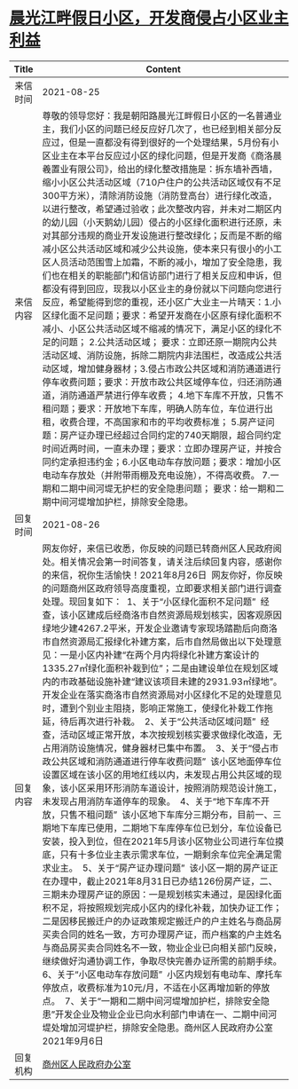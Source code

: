 # <a href="http://www.shangluo.gov.cn/zmhd/ldxxxx.jsp?urltype=leadermail.LeaderMailContentUrl&wbtreeid=1112&leadermailid=7738">晨光江畔假日小区，开发商侵占小区业主利益</a>
|Title|Content|
|:---:|---|
|来信时间|2021-08-25|
|来信内容|尊敬的领导您好：我是朝阳路晨光江畔假日小区的一名普通业主，我们小区的问题已经反应好几次了，也已经到相关部分反应过，但是一直都没有得到很好的一个处理结果，5月份有小区业主在本平台反应过小区的绿化问题，但是开发商《商洛晨羲置业有限公司》，给出的绿化整改措施是：拆东墙补西墙，缩小小区公共活动区域（710户住户的公共活动区域仅有不足300平方米），清除消防设施（消防登高台）进行绿化改造，以进行整改，希望通过验收；此次整改内容，并未对二期区内的幼儿园（小天鹅幼儿园）侵占的小区绿化面积进行还原，未对其部分违规的商业开发设施进行整改绿化；反而是不断的缩减小区公共活动区域和减少公共设施，使本来只有很小的小工区人员活动范围雪上加霜，不断的减小，增加了安全隐患，我们也在相关的职能部门和信访部门进行了相关反应和申诉，但都没有得到回应，现我以小区业主的身份就以下问题向您进行反应，希望能得到您的重视，还小区广大业主一片晴天：1.小区绿化面不足问题；要求：希望开发商在小区原有绿化面积不减小、小区公共活动区域不缩减的情况下，满足小区的绿化不足的问题； 2.公共活动区域； 要求：立即还原一期院内公共活动区域、消防设施，拆除二期院内非法围栏，改造成公共活动区域，增加健身器材；3.侵占市政公共区域和消防通道进行停车收费问题；要求：开放市政公共区域停车位，归还消防通道，消防通道严禁进行停车收费； 4.地下车库不开放，只售不租问题；要求：开放地下车库，明确人防车位，车位进行出租，收费合理，不高国家和市的平均收费标准； 5.房产证问题：房产证办理已经超过合同约定的740天期限，超合同约定时间近两时间，一直未办理；要求：立即办理房产证，并按合同约定承担违约金；6.小区电动车存放问题；要求：增加小区电动车存放处（并附带雨棚及充电设施），不得高收费。 7.一期和二期中间河堤无护栏的安全隐患问题； 要求：给一期和二期中间河堤增加护栏，排除安全隐患。|
|回复时间|2021-08-26|
|回复内容|网友你好，来信已收悉，你反映的问题已转商州区人民政府阅处。相关情况会第一时间答复，请关注后续回复内容，感谢你的来信，祝你生活愉快！2021年8月26日  网友你好，你反映的问题商州区政府领导高度重视，立即要求相关部门进行调查处理。现回复如下：  1、关于“小区绿化面积不足问题”  经查，该小区建成后经商洛市自然资源局规划核实，因客观原因绿地少建4267.2平米，开发企业邀请专家现场踏勘后向商洛市自然资源局汇报绿化补建方案，后市自然局做出以下处理意见：一是小区内补建“在两个月内将绿化补建方案设计的1335.27㎡绿化面积补栽到位”；二是由建设单位在规划区域内的市政基础设施补建“建议该项目未建的2931.93㎡绿地”。开发企业在落实商洛市自然资源局对小区绿化不足的处理意见时，遭到个别业主阻挠，影响正常施工，使绿化补栽工作拖延，待后再次进行补栽。  2、关于“公共活动区域问题”  经查，活动区域正常开放，本次按规划核实要求做绿化改造，无占用消防设施情况，健身器材已集中布置。  3、关于“侵占市政公共区域和消防通道进行停车收费问题”  该小区地面停车位设置区域在该小区的用地红线以内，未发现占用公共区域的现象，该小区采用环形消防车道设计，按照消防规范设计施工，未发现占用消防车道停车的现象。  4、关于“地下车库不开放，只售不租问题”  该小区地下车库分三期分布，目前一、三期地下车库已使用，二期地下车库停车位已划分，车位设备已安装，投入到位，但在2021年5月该小区物业公司进行车位摸底，只有十多位业主表示需求车位，一期剩余车位完全满足需求业主。  5、关于“房产证办理问题”  该小区一期的房产证正在办理中，截止2021年8月31日已办结126份房产证，二、三期未办理房产证的原因：一是规划核实未通过，是因绿化面积不足，将按照规划完成小区内的绿化补栽，加快办证工作；二是因移民搬迁户的办证政策规定搬迁户的户主姓名与商品房买卖合同的姓名一致，方可办理房产证，而户档案的户主姓名与商品房买卖合同姓名不一致，物业企业已向相关部门反映，继续做好沟通协调工作，争取尽快完善办证所需的前期手续。  6、关于“小区电动车存放问题”  小区内规划有电动车、摩托车停放点，收费标准为10元/月，不适在小区再增加新的停放点。  7、关于“一期和二期中间河堤增加护栏，排除安全隐患”开发企业及物业企业已向水利部门申请在一、二期中间河堤处增加河堤护栏，排除安全隐患。商州区人民政府办公室2021年9月6日|
|回复机构|<a href="../../categories/agencies/商州区人民政府办公室.md">商州区人民政府办公室</a>|
